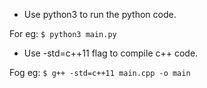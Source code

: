 * Use python3 to run the python code.

For eg: ```$ python3 main.py```

* Use -std=c++11 flag to compile c++ code. 

Fog eg: ```$ g++ -std=c++11 main.cpp -o main```

